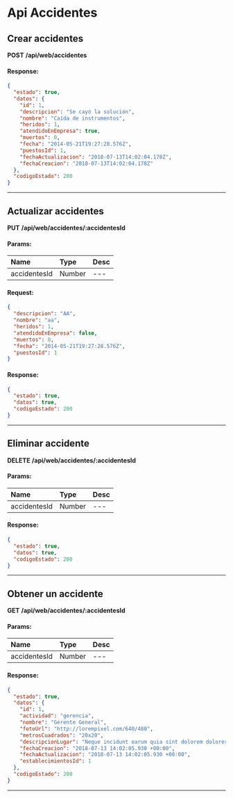 # Api Accidentes

## Crear accidentes

__POST__ __/api/web/accidentes__


#### Response:

```json
{
  "estado": true,
  "datos": {
    "id": 1,
    "descripcion": "Se cayó la solución",
    "nombre": "Caída de instrumentos",
    "heridos": 1,
    "atendidoEnEmpresa": true,
    "muertos": 0,
    "fecha": "2014-05-21T19:27:28.576Z",
    "puestosId": 1,
    "fechaActualizacion": "2018-07-13T14:02:04.178Z",
    "fechaCreacion": "2018-07-13T14:02:04.178Z"
  },
  "codigoEstado": 200
}
```


___



## Actualizar accidentes

__PUT__ __/api/web/accidentes/:accidentesId__


#### Params:
| Name       | Type    | Desc |
| :--------- | :------ | :-------|
| accidentesId | Number |   ---   |
	

#### Request:

```json
{
  "descripcion": "AA",
  "nombre": "aa",
  "heridos": 1,
  "atendidoEnEmpresa": false,
  "muertos": 0,
  "fecha": "2014-05-21T19:27:28.576Z",
  "puestosId": 1
}
```

#### Response:

```json
{
  "estado": true,
  "datos": true,
  "codigoEstado": 200
}
```


___



## Eliminar accidente

__DELETE__ __/api/web/accidentes/:accidentesId__


#### Params:
| Name       | Type    | Desc |
| :--------- | :------ | :-------|
| accidentesId | Number |   ---   |
	

#### Response:

```json
{
  "estado": true,
  "datos": true,
  "codigoEstado": 200
}
```


___



## Obtener un accidente

__GET__ __/api/web/accidentes/:accidentesId__


#### Params:
| Name       | Type    | Desc |
| :--------- | :------ | :-------|
| accidentesId | Number |   ---   |
	

#### Response:

```json
{
  "estado": true,
  "datos": {
    "id": 1,
    "actividad": "gerencia",
    "nombre": "Gerente General",
    "fotoUrl": "http://lorempixel.com/640/480",
    "metrosCuadrados": "20x20",
    "descripcionLugar": "Neque incidunt earum quia sint dolorem dolores ut amet.",
    "fechaCreacion": "2018-07-13 14:02:05.930 +00:00",
    "fechaActualizacion": "2018-07-13 14:02:05.930 +00:00",
    "establecimientosId": 1
  },
  "codigoEstado": 200
}
```


___




